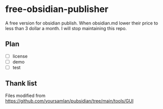 # free-obsidian-publisher

A free version for obsidian publish. When obsidian.md lower their price to less than 3 dollar a month. I will stop maintaining this repo.

## Plan
- [ ] license
- [ ] demo
- [ ] test

## Thank list

Files modified from https://github.com/yoursamlan/pubsidian/tree/main/tools/GUI

